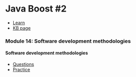 # Java Boost #2
- [Learn](../../../materials/linkLearn.md)
- [KB page](../../../materials/linkKB.md)

### Module 14: Software development methodologies
#### Software development methodologies
- [Questions](./overview/README.md)
- [Practice](./overview/tasks/README.md)

